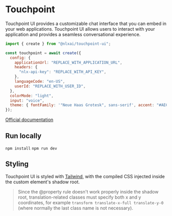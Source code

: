 # Touchpoint

Touchpoint UI provides a customizable chat interface that you can embed in your web applications. Touchpoint UI allows users to interact with your application and provides a seamless conversational experience.

```js
import { create } from "@nlxai/touchpoint-ui";

const touchpoint = await create({
  config: {
    applicationUrl: "REPLACE_WITH_APPLICATION_URL",
    headers: {
      "nlx-api-key": "REPLACE_WITH_API_KEY",
    },
    languageCode: "en-US",
    userId: "REPLACE_WITH_USER_ID",
  },
  colorMode: "light",
  input: "voice",
  theme: { fontFamily: '"Neue Haas Grotesk", sans-serif', accent: "#AECAFF" },
});
```

[Official documentation](https://docs.nlx.ai/platform/touchpoint)

## Run locally

`npm install`
`npm run dev`

## Styling

Touchpoint UI is styled with [Tailwind](https://tailwindcss.com), with the compiled CSS injected inside the custom element's shadow root.

> Since the @property rule doesn't work properly inside the shadow root, translation-related classes must specify both x and y coordinates, for example `transform translate-x-full translate-y-0` (where normally the last class name is not necessary).
